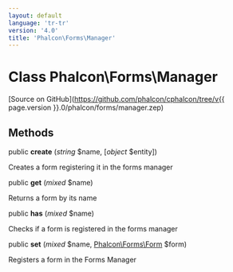 ```yaml
---
layout: default
language: 'tr-tr'
version: '4.0'
title: 'Phalcon\Forms\Manager'
---
```


# Class **Phalcon\Forms\Manager**

[Source on GitHub](https://github.com/phalcon/cphalcon/tree/v{{ page.version }}.0/phalcon/forms/manager.zep)

## Methods

public **create** (*string* $name, [*object* $entity])

Creates a form registering it in the forms manager

public **get** (*mixed* $name)

Returns a form by its name

public **has** (*mixed* $name)

Checks if a form is registered in the forms manager

public **set** (*mixed* $name, [Phalcon\Forms\Form](Phalcon_Forms_Form) $form)

Registers a form in the Forms Manager